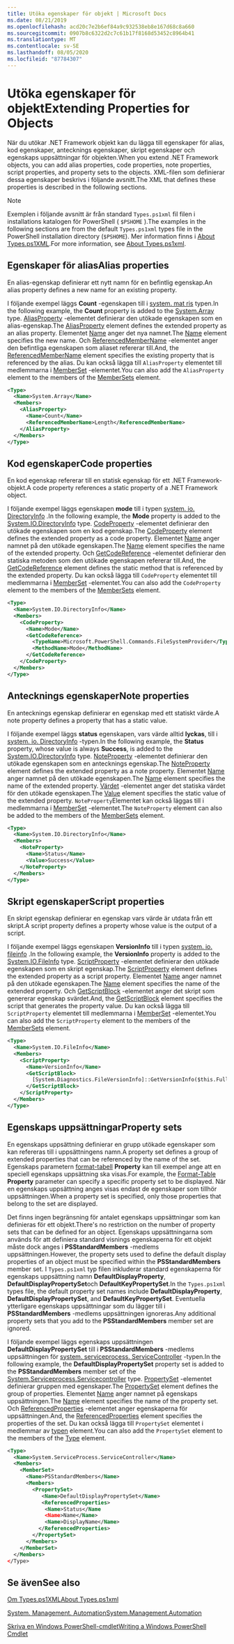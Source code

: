 ```yaml
---
title: Utöka egenskaper för objekt | Microsoft Docs
ms.date: 08/21/2019
ms.openlocfilehash: acd20c7e2b6ef84a9c932538eb8e167d68c8a660
ms.sourcegitcommit: 0907b8c6322d2c7c61b17f8168d53452c8964b41
ms.translationtype: MT
ms.contentlocale: sv-SE
ms.lasthandoff: 08/05/2020
ms.locfileid: "87784307"
---
```

# <a name="extending-properties-for-objects"></a><span data-ttu-id="f90e0-102">Utöka egenskaper för objekt</span><span class="sxs-lookup"><span data-stu-id="f90e0-102">Extending Properties for Objects</span></span>

<span data-ttu-id="f90e0-103">När du utökar .NET Framework objekt kan du lägga till egenskaper för alias, kod egenskaper, antecknings egenskaper, skript egenskaper och egenskaps uppsättningar för objekten.</span><span class="sxs-lookup"><span data-stu-id="f90e0-103">When you extend .NET Framework objects, you can add alias properties, code properties, note properties, script properties, and property sets to the objects.</span></span> <span data-ttu-id="f90e0-104">XML-filen som definierar dessa egenskaper beskrivs i följande avsnitt.</span><span class="sxs-lookup"><span data-stu-id="f90e0-104">The XML that defines these properties is described in the following sections.</span></span>

> [!NOTE]
> <span data-ttu-id="f90e0-105">Exemplen i följande avsnitt är från standard `Types.ps1xml` fil filen i installations katalogen för PowerShell ( `$PSHOME` ).</span><span class="sxs-lookup"><span data-stu-id="f90e0-105">The examples in the following sections are from the default `Types.ps1xml` types file in the PowerShell installation directory (`$PSHOME`).</span></span> <span data-ttu-id="f90e0-106">Mer information finns i [About Types.ps1XML](/powershell/module/microsoft.powershell.core/about/about_types.ps1xml).</span><span class="sxs-lookup"><span data-stu-id="f90e0-106">For more information, see [About Types.ps1xml](/powershell/module/microsoft.powershell.core/about/about_types.ps1xml).</span></span>

## <a name="alias-properties"></a><span data-ttu-id="f90e0-107">Egenskaper för alias</span><span class="sxs-lookup"><span data-stu-id="f90e0-107">Alias properties</span></span>

<span data-ttu-id="f90e0-108">En alias-egenskap definierar ett nytt namn för en befintlig egenskap.</span><span class="sxs-lookup"><span data-stu-id="f90e0-108">An alias property defines a new name for an existing property.</span></span>

<span data-ttu-id="f90e0-109">I följande exempel läggs **Count** -egenskapen till i [system. mat ris](/dotnet/api/System.Array) typen.</span><span class="sxs-lookup"><span data-stu-id="f90e0-109">In the following example, the **Count** property is added to the [System.Array](/dotnet/api/System.Array) type.</span></span> <span data-ttu-id="f90e0-110">[AliasProperty](/dotnet/api/system.management.automation.psaliasproperty) -elementet definierar den utökade egenskapen som en alias-egenskap.</span><span class="sxs-lookup"><span data-stu-id="f90e0-110">The [AliasProperty](/dotnet/api/system.management.automation.psaliasproperty) element defines the extended property as an alias property.</span></span> <span data-ttu-id="f90e0-111">Elementet [Name](/dotnet/api/system.management.automation.psmemberinfo.name) anger det nya namnet.</span><span class="sxs-lookup"><span data-stu-id="f90e0-111">The [Name](/dotnet/api/system.management.automation.psmemberinfo.name) element specifies the new name.</span></span> <span data-ttu-id="f90e0-112">Och [ReferencedMemberName](/dotnet/api/system.management.automation.psaliasproperty.referencedmembername) -elementet anger den befintliga egenskapen som aliaset refererar till.</span><span class="sxs-lookup"><span data-stu-id="f90e0-112">And, the [ReferencedMemberName](/dotnet/api/system.management.automation.psaliasproperty.referencedmembername) element specifies the existing property that is referenced by the alias.</span></span> <span data-ttu-id="f90e0-113">Du kan också lägga till `AliasProperty` elementet till medlemmarna i [MemberSet](/dotnet/api/system.management.automation.psmemberset) -elementet.</span><span class="sxs-lookup"><span data-stu-id="f90e0-113">You can also add the `AliasProperty` element to the members of the [MemberSets](/dotnet/api/system.management.automation.psmemberset) element.</span></span>

```xml
<Type>
  <Name>System.Array</Name>
  <Members>
    <AliasProperty>
      <Name>Count</Name>
      <ReferencedMemberName>Length</ReferencedMemberName>
    </AliasProperty>
  </Members>
</Type>
```

## <a name="code-properties"></a><span data-ttu-id="f90e0-114">Kod egenskaper</span><span class="sxs-lookup"><span data-stu-id="f90e0-114">Code properties</span></span>

<span data-ttu-id="f90e0-115">En kod egenskap refererar till en statisk egenskap för ett .NET Framework-objekt.</span><span class="sxs-lookup"><span data-stu-id="f90e0-115">A code property references a static property of a .NET Framework object.</span></span>

<span data-ttu-id="f90e0-116">I följande exempel läggs egenskapen **mode** till i typen [system. io. DirectoryInfo](/dotnet/api/System.IO.DirectoryInfo) .</span><span class="sxs-lookup"><span data-stu-id="f90e0-116">In the following example, the **Mode** property is added to the [System.IO.DirectoryInfo](/dotnet/api/System.IO.DirectoryInfo) type.</span></span> <span data-ttu-id="f90e0-117">[CodeProperty](/dotnet/api/system.management.automation.pscodeproperty) -elementet definierar den utökade egenskapen som en kod egenskap.</span><span class="sxs-lookup"><span data-stu-id="f90e0-117">The [CodeProperty](/dotnet/api/system.management.automation.pscodeproperty) element defines the extended property as a code property.</span></span> <span data-ttu-id="f90e0-118">Elementet [Name](/dotnet/api/system.management.automation.psmemberinfo.name) anger namnet på den utökade egenskapen.</span><span class="sxs-lookup"><span data-stu-id="f90e0-118">The [Name](/dotnet/api/system.management.automation.psmemberinfo.name) element specifies the name of the extended property.</span></span> <span data-ttu-id="f90e0-119">Och [GetCodeReference](/dotnet/api/system.management.automation.pscodeproperty.gettercodereference) -elementet definierar den statiska metoden som den utökade egenskapen refererar till.</span><span class="sxs-lookup"><span data-stu-id="f90e0-119">And, the [GetCodeReference](/dotnet/api/system.management.automation.pscodeproperty.gettercodereference) element defines the static method that is referenced by the extended property.</span></span> <span data-ttu-id="f90e0-120">Du kan också lägga till `CodeProperty` elementet till medlemmarna i [MemberSet](/dotnet/api/system.management.automation.psmemberset) -elementet.</span><span class="sxs-lookup"><span data-stu-id="f90e0-120">You can also add the `CodeProperty` element to the members of the [MemberSets](/dotnet/api/system.management.automation.psmemberset) element.</span></span>

```xml
<Type>
  <Name>System.IO.DirectoryInfo</Name>
  <Members>
    <CodeProperty>
      <Name>Mode</Name>
      <GetCodeReference>
        <TypeName>Microsoft.PowerShell.Commands.FileSystemProvider</TypeName>
        <MethodName>Mode</MethodName>
      </GetCodeReference>
    </CodeProperty>
  </Members>
</Type>
```

## <a name="note-properties"></a><span data-ttu-id="f90e0-121">Antecknings egenskaper</span><span class="sxs-lookup"><span data-stu-id="f90e0-121">Note properties</span></span>

<span data-ttu-id="f90e0-122">En antecknings egenskap definierar en egenskap med ett statiskt värde.</span><span class="sxs-lookup"><span data-stu-id="f90e0-122">A note property defines a property that has a static value.</span></span>

<span data-ttu-id="f90e0-123">I följande exempel läggs **status** egenskapen, vars värde alltid **lyckas**, till i [system. io. DirectoryInfo](/dotnet/api/System.IO.DirectoryInfo) -typen.</span><span class="sxs-lookup"><span data-stu-id="f90e0-123">In the following example, the **Status** property, whose value is always **Success**, is added to the [System.IO.DirectoryInfo](/dotnet/api/System.IO.DirectoryInfo) type.</span></span> <span data-ttu-id="f90e0-124">[NoteProperty](/dotnet/api/system.management.automation.psnoteproperty) -elementet definierar den utökade egenskapen som en antecknings egenskap.</span><span class="sxs-lookup"><span data-stu-id="f90e0-124">The [NoteProperty](/dotnet/api/system.management.automation.psnoteproperty) element defines the extended property as a note property.</span></span> <span data-ttu-id="f90e0-125">Elementet [Name](/dotnet/api/system.management.automation.psmemberinfo.name) anger namnet på den utökade egenskapen.</span><span class="sxs-lookup"><span data-stu-id="f90e0-125">The [Name](/dotnet/api/system.management.automation.psmemberinfo.name) element specifies the name of the extended property.</span></span> <span data-ttu-id="f90e0-126">[Värdet](/dotnet/api/system.management.automation.psnoteproperty.value) -elementet anger det statiska värdet för den utökade egenskapen.</span><span class="sxs-lookup"><span data-stu-id="f90e0-126">The [Value](/dotnet/api/system.management.automation.psnoteproperty.value) element specifies the static value of the extended property.</span></span> <span data-ttu-id="f90e0-127">`NoteProperty`Elementet kan också läggas till i medlemmarna i [MemberSet](/dotnet/api/system.management.automation.psmemberset) -elementet.</span><span class="sxs-lookup"><span data-stu-id="f90e0-127">The `NoteProperty` element can also be added to the members of the [MemberSets](/dotnet/api/system.management.automation.psmemberset) element.</span></span>

```xml
<Type>
  <Name>System.IO.DirectoryInfo</Name>
  <Members>
    <NoteProperty>
      <Name>Status</Name>
      <Value>Success</Value>
    </NoteProperty>
  </Members>
</Type>
```

## <a name="script-properties"></a><span data-ttu-id="f90e0-128">Skript egenskaper</span><span class="sxs-lookup"><span data-stu-id="f90e0-128">Script properties</span></span>

<span data-ttu-id="f90e0-129">En skript egenskap definierar en egenskap vars värde är utdata från ett skript.</span><span class="sxs-lookup"><span data-stu-id="f90e0-129">A script property defines a property whose value is the output of a script.</span></span>

<span data-ttu-id="f90e0-130">I följande exempel läggs egenskapen **VersionInfo** till i typen [system. io. fileinfo](/dotnet/api/System.IO.FileInfo) .</span><span class="sxs-lookup"><span data-stu-id="f90e0-130">In the following example, the **VersionInfo** property is added to the [System.IO.FileInfo](/dotnet/api/System.IO.FileInfo) type.</span></span> <span data-ttu-id="f90e0-131">[ScriptProperty](/dotnet/api/system.management.automation.psscriptproperty) -elementet definierar den utökade egenskapen som en skript egenskap.</span><span class="sxs-lookup"><span data-stu-id="f90e0-131">The [ScriptProperty](/dotnet/api/system.management.automation.psscriptproperty) element defines the extended property as a script property.</span></span> <span data-ttu-id="f90e0-132">Elementet [Name](/dotnet/api/system.management.automation.psmemberinfo.name) anger namnet på den utökade egenskapen.</span><span class="sxs-lookup"><span data-stu-id="f90e0-132">The [Name](/dotnet/api/system.management.automation.psmemberinfo.name) element specifies the name of the extended property.</span></span> <span data-ttu-id="f90e0-133">Och [GetScriptBlock](/dotnet/api/system.management.automation.psscriptproperty.getterscript) -elementet anger det skript som genererar egenskap svärdet.</span><span class="sxs-lookup"><span data-stu-id="f90e0-133">And, the [GetScriptBlock](/dotnet/api/system.management.automation.psscriptproperty.getterscript) element specifies the script that generates the property value.</span></span> <span data-ttu-id="f90e0-134">Du kan också lägga till `ScriptProperty` elementet till medlemmarna i [MemberSet](/dotnet/api/system.management.automation.psmemberset) -elementet.</span><span class="sxs-lookup"><span data-stu-id="f90e0-134">You can also add the `ScriptProperty` element to the members of the [MemberSets](/dotnet/api/system.management.automation.psmemberset) element.</span></span>

```xml
<Type>
  <Name>System.IO.FileInfo</Name>
  <Members>
    <ScriptProperty>
      <Name>VersionInfo</Name>
      <GetScriptBlock>
        [System.Diagnostics.FileVersionInfo]::GetVersionInfo($this.FullName)
      </GetScriptBlock>
    </ScriptProperty>
  </Members>
</Type>
```

## <a name="property-sets"></a><span data-ttu-id="f90e0-135">Egenskaps uppsättningar</span><span class="sxs-lookup"><span data-stu-id="f90e0-135">Property sets</span></span>

<span data-ttu-id="f90e0-136">En egenskaps uppsättning definierar en grupp utökade egenskaper som kan refereras till i uppsättningens namn.</span><span class="sxs-lookup"><span data-stu-id="f90e0-136">A property set defines a group of extended properties that can be referenced by the name of the set.</span></span>
<span data-ttu-id="f90e0-137">Egenskaps parametern [format-tabell](/powershell/module/Microsoft.PowerShell.Utility/Format-Table) 
 **Property** kan till exempel ange att en speciell egenskaps uppsättning ska visas.</span><span class="sxs-lookup"><span data-stu-id="f90e0-137">For example, the [Format-Table](/powershell/module/Microsoft.PowerShell.Utility/Format-Table)
**Property** parameter can specify a specific property set to be displayed.</span></span> <span data-ttu-id="f90e0-138">När en egenskaps uppsättning anges visas endast de egenskaper som tillhör uppsättningen.</span><span class="sxs-lookup"><span data-stu-id="f90e0-138">When a property set is specified, only those properties that belong to the set are displayed.</span></span>

<span data-ttu-id="f90e0-139">Det finns ingen begränsning för antalet egenskaps uppsättningar som kan definieras för ett objekt.</span><span class="sxs-lookup"><span data-stu-id="f90e0-139">There's no restriction on the number of property sets that can be defined for an object.</span></span> <span data-ttu-id="f90e0-140">Egenskaps uppsättningarna som används för att definiera standard visnings egenskaperna för ett objekt måste dock anges i **PSStandardMembers** -medlems uppsättningen.</span><span class="sxs-lookup"><span data-stu-id="f90e0-140">However, the property sets used to define the default display properties of an object must be specified within the **PSStandardMembers** member set.</span></span> <span data-ttu-id="f90e0-141">I `Types.ps1xml` typ filen inkluderar standard egenskaperna för egenskaps uppsättning namn **DefaultDisplayProperty**, **DefaultDisplayPropertySet**och **DefaultKeyPropertySet**.</span><span class="sxs-lookup"><span data-stu-id="f90e0-141">In the `Types.ps1xml` types file, the default property set names include **DefaultDisplayProperty**, **DefaultDisplayPropertySet**, and **DefaultKeyPropertySet**.</span></span> <span data-ttu-id="f90e0-142">Eventuella ytterligare egenskaps uppsättningar som du lägger till i **PSStandardMembers** -medlems uppsättningen ignoreras.</span><span class="sxs-lookup"><span data-stu-id="f90e0-142">Any additional property sets that you add to the **PSStandardMembers** member set are ignored.</span></span>

<span data-ttu-id="f90e0-143">I följande exempel läggs egenskaps uppsättningen **DefaultDisplayPropertySet** till i **PSStandardMembers** -medlems uppsättningen för [system. serviceprocess. ServiceController](/dotnet/api/System.ServiceProcess.ServiceController) -typen.</span><span class="sxs-lookup"><span data-stu-id="f90e0-143">In the following example, the **DefaultDisplayPropertySet** property set is added to the **PSStandardMembers** member set of the [System.Serviceprocess.Servicecontroller](/dotnet/api/System.ServiceProcess.ServiceController) type.</span></span> <span data-ttu-id="f90e0-144">[PropertySet](/dotnet/api/system.management.automation.pspropertyset) -elementet definierar gruppen med egenskaper.</span><span class="sxs-lookup"><span data-stu-id="f90e0-144">The [PropertySet](/dotnet/api/system.management.automation.pspropertyset) element defines the group of properties.</span></span> <span data-ttu-id="f90e0-145">Elementet [Name](/dotnet/api/system.management.automation.psmemberinfo.name) anger namnet på egenskaps uppsättningen.</span><span class="sxs-lookup"><span data-stu-id="f90e0-145">The [Name](/dotnet/api/system.management.automation.psmemberinfo.name) element specifies the name of the property set.</span></span> <span data-ttu-id="f90e0-146">Och [ReferencedProperties](/dotnet/api/system.management.automation.pspropertyset.referencedpropertynames) -elementet anger egenskaperna för uppsättningen.</span><span class="sxs-lookup"><span data-stu-id="f90e0-146">And, the [ReferencedProperties](/dotnet/api/system.management.automation.pspropertyset.referencedpropertynames) element specifies the properties of the set.</span></span> <span data-ttu-id="f90e0-147">Du kan också lägga till `PropertySet` elementet i medlemmar av [typen](/dotnet/api/system.management.automation.pstypename) element.</span><span class="sxs-lookup"><span data-stu-id="f90e0-147">You can also add the `PropertySet` element to the members of the [Type](/dotnet/api/system.management.automation.pstypename) element.</span></span>

```xml
<Type>
  <Name>System.ServiceProcess.ServiceController</Name>
  <Members>
    <MemberSet>
      <Name>PSStandardMembers</Name>
      <Members>
        <PropertySet>
           <Name>DefaultDisplayPropertySet</Name>
           <ReferencedProperties>
            <Name>Status</Name
            <Name>Name</Name>
            <Name>DisplayName</Name>
          </ReferencedProperties>
        </PropertySet>
      </Members>
    </MemberSet>
  </Members>
</Type>
```

## <a name="see-also"></a><span data-ttu-id="f90e0-148">Se även</span><span class="sxs-lookup"><span data-stu-id="f90e0-148">See also</span></span>

[<span data-ttu-id="f90e0-149">Om Types.ps1XML</span><span class="sxs-lookup"><span data-stu-id="f90e0-149">About Types.ps1xml</span></span>](/powershell/module/microsoft.powershell.core/about/about_types.ps1xml)

[<span data-ttu-id="f90e0-150">System. Management. Automation</span><span class="sxs-lookup"><span data-stu-id="f90e0-150">System.Management.Automation</span></span>](/dotnet/api/System.Management.Automation)

[<span data-ttu-id="f90e0-151">Skriva en Windows PowerShell-cmdlet</span><span class="sxs-lookup"><span data-stu-id="f90e0-151">Writing a Windows PowerShell Cmdlet</span></span>](./writing-a-windows-powershell-cmdlet.md)
